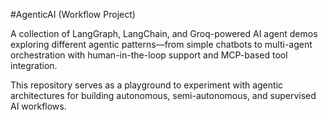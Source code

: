 #AgenticAI (Workflow Project)

A collection of LangGraph, LangChain, and Groq-powered AI agent demos exploring different agentic patterns—from simple chatbots to multi-agent orchestration with human-in-the-loop support and MCP-based tool integration.

 This repository serves as a playground to experiment with agentic architectures for building autonomous, semi-autonomous, and supervised AI workflows.
